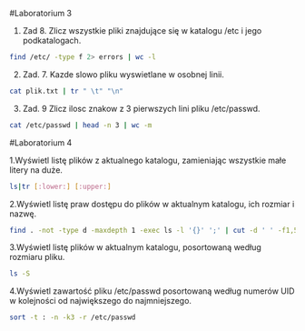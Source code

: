 #Laboratorium 3

1. Zad 8. Zlicz wszystkie pliki znajdujące się w katalogu /etc i jego podkatalogach.
```sh
find /etc/ -type f 2> errors | wc -l
```

2. Zad. 7. Kazde slowo pliku wyswietlane w osobnej linii.
```sh
cat plik.txt | tr " \t" "\n"
```                                              
3. Zad. 9 Zlicz ilosc znakow z 3 pierwszych lini pliku /etc/passwd.
```sh
cat /etc/passwd | head -n 3 | wc -m
```

#Laboratorium 4

1.Wyświetl listę plików z aktualnego katalogu, zamieniając wszystkie małe litery na duże.
```sh
ls|tr [:lower:] [:upper:]
```
2.Wyświetl listę praw dostępu do plików w aktualnym katalogu, ich rozmiar i nazwę.
```sh
find . -not -type d -maxdepth 1 -exec ls -l '{}' ';' | cut -d ' ' -f1,5,9
```
3.Wyświetl listę plików w aktualnym katalogu, posortowaną według rozmiaru pliku.
```sh
ls -S
```
4.Wyświetl zawartość pliku /etc/passwd posortowaną według numerów UID w kolejności od największego do najmniejszego.
```sh
sort -t : -n -k3 -r /etc/passwd
```

